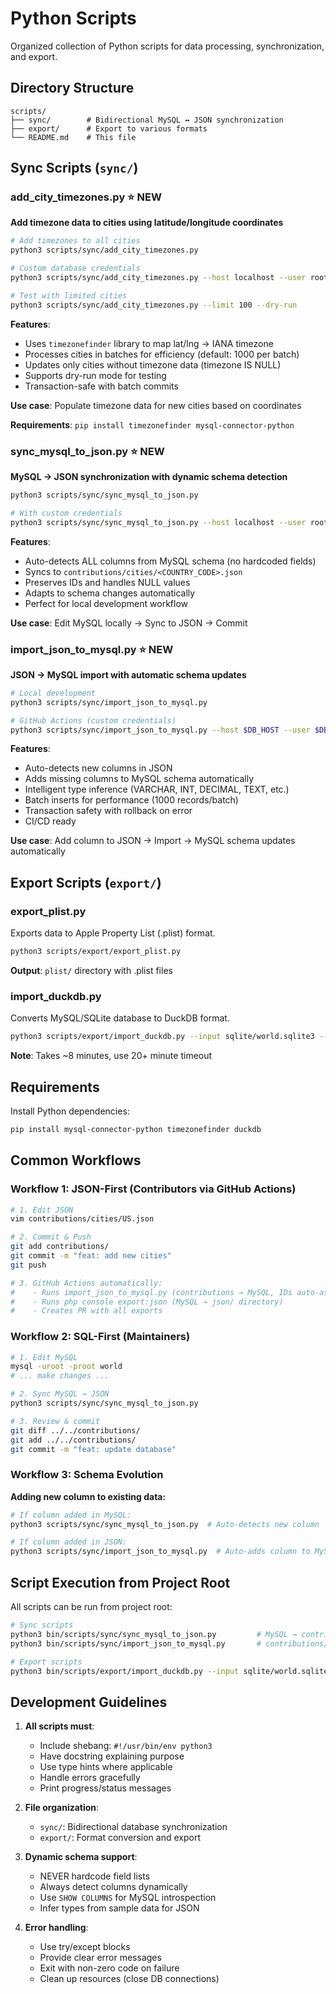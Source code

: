 # Python Scripts

Organized collection of Python scripts for data processing, synchronization, and export.

## Directory Structure

```
scripts/
├── sync/        # Bidirectional MySQL ↔ JSON synchronization
├── export/      # Export to various formats
└── README.md    # This file
```

## Sync Scripts (`sync/`)

### add_city_timezones.py ⭐ NEW
**Add timezone data to cities using latitude/longitude coordinates**

```bash
# Add timezones to all cities
python3 scripts/sync/add_city_timezones.py

# Custom database credentials
python3 scripts/sync/add_city_timezones.py --host localhost --user root --password root

# Test with limited cities
python3 scripts/sync/add_city_timezones.py --limit 100 --dry-run
```

**Features**:
- Uses `timezonefinder` library to map lat/lng → IANA timezone
- Processes cities in batches for efficiency (default: 1000 per batch)
- Updates only cities without timezone data (timezone IS NULL)
- Supports dry-run mode for testing
- Transaction-safe with batch commits

**Use case**: Populate timezone data for new cities based on coordinates

**Requirements**: `pip install timezonefinder mysql-connector-python`

### sync_mysql_to_json.py ⭐ NEW
**MySQL → JSON synchronization with dynamic schema detection**

```bash
python3 scripts/sync/sync_mysql_to_json.py

# With custom credentials
python3 scripts/sync/sync_mysql_to_json.py --host localhost --user root --password root
```

**Features**:
- Auto-detects ALL columns from MySQL schema (no hardcoded fields)
- Syncs to `contributions/cities/<COUNTRY_CODE>.json`
- Preserves IDs and handles NULL values
- Adapts to schema changes automatically
- Perfect for local development workflow

**Use case**: Edit MySQL locally → Sync to JSON → Commit

### import_json_to_mysql.py ⭐ NEW
**JSON → MySQL import with automatic schema updates**

```bash
# Local development
python3 scripts/sync/import_json_to_mysql.py

# GitHub Actions (custom credentials)
python3 scripts/sync/import_json_to_mysql.py --host $DB_HOST --user $DB_USER --password $DB_PASSWORD
```

**Features**:
- Auto-detects new columns in JSON
- Adds missing columns to MySQL schema automatically
- Intelligent type inference (VARCHAR, INT, DECIMAL, TEXT, etc.)
- Batch inserts for performance (1000 records/batch)
- Transaction safety with rollback on error
- CI/CD ready

**Use case**: Add column to JSON → Import → MySQL schema updates automatically


## Export Scripts (`export/`)

### export_plist.py
Exports data to Apple Property List (.plist) format.

```bash
python3 scripts/export/export_plist.py
```

**Output**: `plist/` directory with .plist files

### import_duckdb.py
Converts MySQL/SQLite database to DuckDB format.

```bash
python3 scripts/export/import_duckdb.py --input sqlite/world.sqlite3 --output duckdb/world.db
```

**Note**: Takes ~8 minutes, use 20+ minute timeout

## Requirements

Install Python dependencies:

```bash
pip install mysql-connector-python timezonefinder duckdb
```

## Common Workflows

### Workflow 1: JSON-First (Contributors via GitHub Actions)
```bash
# 1. Edit JSON
vim contributions/cities/US.json

# 2. Commit & Push
git add contributions/
git commit -m "feat: add new cities"
git push

# 3. GitHub Actions automatically:
#    - Runs import_json_to_mysql.py (contributions → MySQL, IDs auto-assigned)
#    - Runs php console export:json (MySQL → json/ directory)
#    - Creates PR with all exports
```

### Workflow 2: SQL-First (Maintainers)
```bash
# 1. Edit MySQL
mysql -uroot -proot world
# ... make changes ...

# 2. Sync MySQL → JSON
python3 scripts/sync/sync_mysql_to_json.py

# 3. Review & commit
git diff ../../contributions/
git add ../../contributions/
git commit -m "feat: update database"
```

### Workflow 3: Schema Evolution
**Adding new column to existing data:**

```bash
# If column added in MySQL:
python3 scripts/sync/sync_mysql_to_json.py  # Auto-detects new column

# If column added in JSON:
python3 scripts/sync/import_json_to_mysql.py  # Auto-adds column to MySQL
```

## Script Execution from Project Root

All scripts can be run from project root:

```bash
# Sync scripts
python3 bin/scripts/sync/sync_mysql_to_json.py         # MySQL → contributions/
python3 bin/scripts/sync/import_json_to_mysql.py       # contributions/ → MySQL

# Export scripts
python3 bin/scripts/export/import_duckdb.py --input sqlite/world.sqlite3 --output duckdb/world.db
```

## Development Guidelines

1. **All scripts must**:
   - Include shebang: `#!/usr/bin/env python3`
   - Have docstring explaining purpose
   - Use type hints where applicable
   - Handle errors gracefully
   - Print progress/status messages

2. **File organization**:
   - `sync/`: Bidirectional database synchronization
   - `export/`: Format conversion and export

3. **Dynamic schema support**:
   - NEVER hardcode field lists
   - Always detect columns dynamically
   - Use `SHOW COLUMNS` for MySQL introspection
   - Infer types from sample data for JSON

4. **Error handling**:
   - Use try/except blocks
   - Provide clear error messages
   - Exit with non-zero code on failure
   - Clean up resources (close DB connections)
